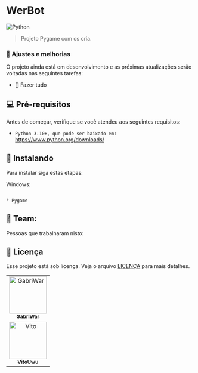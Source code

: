 # WerBot
![Python](https://img.shields.io/badge/python-3670A0?style=for-the-badge&logo=python&logoColor=ffdd54)


> Projeto Pygame com os cria.

### 🔧 Ajustes e melhorias

O projeto ainda está em desenvolvimento e as próximas atualizações serão voltadas nas seguintes tarefas:

- [] Fazer tudo


## 💻 Pré-requisitos

Antes de começar, verifique se você atendeu aos seguintes requisitos:

- `Python 3.10+, que pode ser baixado em:` <https://www.python.org/downloads/>

## 🚀 Instalando

Para instalar siga estas etapas:

Windows:

```

° Pygame

```



## 🤝 Team:

Pessoas que trabalharam nisto:

<table>
  <tr>
    <td align="center">
      <a href="#">
        <img src="https://avatars.githubusercontent.com/u/72227489?v=4" width="100px;" alt="GabriWar"/><br>
        <sub>
          <b>GabriWar</b>
        </sub>
      </a>
    </td>
  <tr>
    <td align="center">
      <a href="#">
        <img src="https://avatars.githubusercontent.com/u/32278696?v=4" width="100px;" alt="Vito"/><br>
        <sub>
          <b>VitoUwu</b>
        </sub>
      </a>
    </td>

## 📝 Licença

Esse projeto está sob licença. Veja o arquivo [LICENÇA](LICENSE.md) para mais detalhes.
